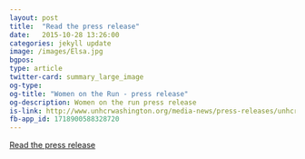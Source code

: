```yaml
---
layout: post
title:  "Read the press release"
date:   2015-10-28 13:26:00
categories: jekyll update
image: /images/Elsa.jpg
bgpos: 
type: article
twitter-card: summary_large_image
og-type:
og-title: "Women on the Run - press release"
og-description: Women on the run press release
is-link: http://www.unhcrwashington.org/media-news/press-releases/unhcr-warns-looming-refugee-crisis-women-flee-central-america-and-mexico
fb-app_id: 1718900588328720
---
```


<a href="http://www.unhcrwashington.org/media-news/press-releases/unhcr-warns-looming-refugee-crisis-women-flee-central-america-and-mexico" target="_blank">Read the press release</a>